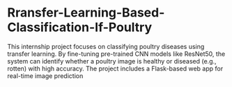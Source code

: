 # Rransfer-Learning-Based-Classification-If-Poultry
This internship project focuses on classifying poultry diseases using transfer learning. By fine-tuning pre-trained CNN models like ResNet50, the system can identify whether a poultry image is healthy or diseased (e.g., rotten) with high accuracy. The project includes a Flask-based web app for real-time image prediction